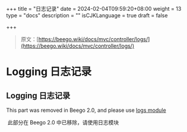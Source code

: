+++
title = "日志记录"
date = 2024-02-04T09:59:20+08:00
weight = 13
type = "docs"
description = ""
isCJKLanguage = true
draft = false

+++

> 原文：[https://beego.wiki/docs/mvc/controller/logs/](https://beego.wiki/docs/mvc/controller/logs/)

# Logging 日志记录



## Logging 日志记录

This part was removed in Beego 2.0, and please use [logs module](https://beego.wiki/docs/module/logs)

​	此部分在 Beego 2.0 中已移除，请使用日志模块